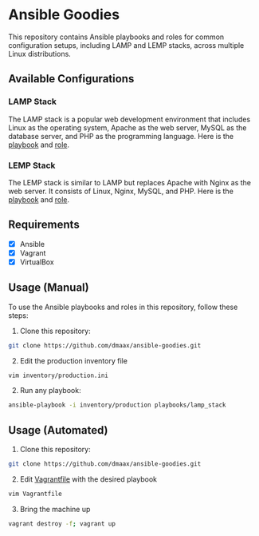 # Ansible Goodies

This repository contains Ansible playbooks and roles for common configuration setups, including LAMP and LEMP stacks, across multiple Linux distributions.

## Available Configurations

### LAMP Stack

The LAMP stack is a popular web development environment that includes Linux as the operating system, Apache as the web server, MySQL as the database server, and PHP as the programming language. Here is the [playbook](playbooks/lamp_stack.yml) and [role](roles/lamp/).

### LEMP Stack

The LEMP stack is similar to LAMP but replaces Apache with Nginx as the web server. It consists of Linux, Nginx, MySQL, and PHP. Here is the [playbook](playbooks/lemp_stack.yml) and [role](roles/lemp/).

## Requirements

- [X] Ansible
- [X] Vagrant
- [X] VirtualBox

## Usage (Manual)

To use the Ansible playbooks and roles in this repository, follow these steps:

1. Clone this repository:
```bash
git clone https://github.com/dmaax/ansible-goodies.git
```

2. Edit the production inventory file
```bash
vim inventory/production.ini
```

2. Run any playbook:
```bash
ansible-playbook -i inventory/production playbooks/lamp_stack
```

## Usage (Automated)

1. Clone this repository:
```bash
git clone https://github.com/dmaax/ansible-goodies.git
```

2. Edit [Vagrantfile](Vagrantfile) with the desired playbook
```bash
vim Vagrantfile
```

3. Bring the machine up
```bash
vagrant destroy -f; vagrant up
```